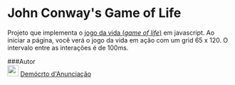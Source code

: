 # John Conway's Game of Life

Projeto que implementa o [jogo da vida (<i>game of life</i>)](https://en.wikipedia.org/wiki/Conway%27s_Game_of_Life) em javascript.
Ao iniciar a página, você verá o jogo da vida em ação com um grid 65 x 120. O intervalo entre as interações é de 100ms.

###Autor
<br>
<img src="https://github.com/democrito88.png" width="25">
[Demócrto d'Anunciação](https://github.com/democrito88)
